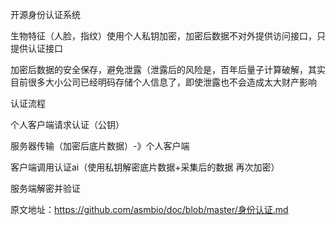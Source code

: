 

开源身份认证系统

生物特征（人脸，指纹）使用个人私钥加密，加密后数据不对外提供访问接口，只提供认证接口

加密后数据的安全保存，避免泄露（泄露后的风险是，百年后量子计算破解，其实目前很多大小公司已经明码存储个人信息了，即使泄露也不会造成太大财产影响




认证流程

个人客户端请求认证（公钥）

服务器传输（加密后底片数据）-》个人客户端

客户端调用认证ai（使用私钥解密底片数据+采集后的数据 再次加密）

服务端解密并验证


原文地址：https://github.com/asmbio/doc/blob/master/身份认证.md